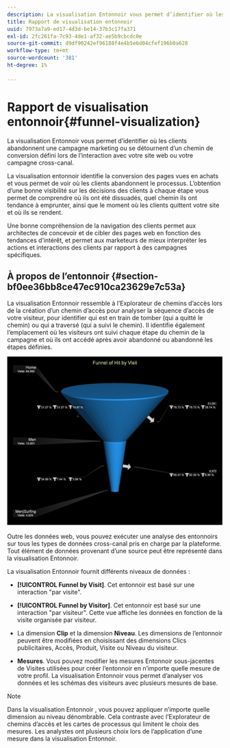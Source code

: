 ```yaml
---
description: La visualisation Entonnoir vous permet d’identifier où les clients abandonnent une campagne marketing ou se détournent d’un chemin de conversion défini lors de l’interaction avec votre site web ou votre campagne cross-canal.
title: Rapport de visualisation entonnoir
uuid: 7973a7a9-ed17-4d3d-be14-37b3c17fa371
exl-id: 2fc261fa-7c93-4de1-af32-ae5b9cbcdc0e
source-git-commit: d9df90242ef96188f4e4b5e6d04cfef196b0a628
workflow-type: tm+mt
source-wordcount: '381'
ht-degree: 1%

---
```


# Rapport de visualisation entonnoir{#funnel-visualization}

La visualisation Entonnoir vous permet d’identifier où les clients abandonnent une campagne marketing ou se détournent d’un chemin de conversion défini lors de l’interaction avec votre site web ou votre campagne cross-canal.

La visualisation entonnoir identifie la conversion des pages vues en achats et vous permet de voir où les clients abandonnent le processus. L’obtention d’une bonne visibilité sur les décisions des clients à chaque étape vous permet de comprendre où ils ont été dissuadés, quel chemin ils ont tendance à emprunter, ainsi que le moment où les clients quittent votre site et où ils se rendent.

Une bonne compréhension de la navigation des clients permet aux architectes de concevoir et de cibler des pages web en fonction des tendances d’intérêt, et permet aux marketeurs de mieux interpréter les actions et interactions des clients par rapport à des campagnes spécifiques.

## À propos de l’entonnoir {#section-bf0ee36bb8ce47ec910ca23629e7c53a}

La visualisation Entonnoir ressemble à l’Explorateur de chemins d’accès lors de la création d’un chemin d’accès pour analyser la séquence d’accès de votre visiteur, pour identifier qui est en train de tomber (qui a quitté le chemin) ou qui a traversé (qui a suivi le chemin). Il identifie également l’emplacement où les visiteurs ont suivi chaque étape du chemin de la campagne et où ils ont accédé après avoir abandonné ou abandonné les étapes définies.

![](assets/funnel_visualization_capture_min.png)

Outre les données web, vous pouvez exécuter une analyse des entonnoirs sur tous les types de données cross-canal pris en charge par la plateforme. Tout élément de données provenant d’une source peut être représenté dans la visualisation Entonnoir.

La visualisation Entonnoir fournit différents niveaux de données :

* **[!UICONTROL Funnel by Visit]**. Cet entonnoir est basé sur une interaction &quot;par visite&quot;.
* **[!UICONTROL Funnel by Visitor]**. Cet entonnoir est basé sur une interaction &quot;par visiteur&quot;. Cette vue affiche les données en fonction de la visite organisée par visiteur.
* La dimension **Clip** et la dimension **Niveau**. Les dimensions de l’entonnoir peuvent être modifiées en choisissant des dimensions Clics publicitaires, Accès, Produit, Visite ou Niveau du visiteur.

* **Mesures**. Vous pouvez modifier les mesures Entonnoir sous-jacentes de Visites utilisées pour créer l’entonnoir en n’importe quelle mesure de votre profil. La visualisation Entonnoir vous permet d’analyser vos données et les schémas des visiteurs avec plusieurs mesures de base.

>[!NOTE]
>
>Dans la visualisation Entonnoir , vous pouvez appliquer n’importe quelle dimension au niveau dénombrable. Cela contraste avec l’Explorateur de chemins d’accès et les cartes de processus qui limitent le choix des mesures. Les analystes ont plusieurs choix lors de l’application d’une mesure dans la visualisation Entonnoir.
